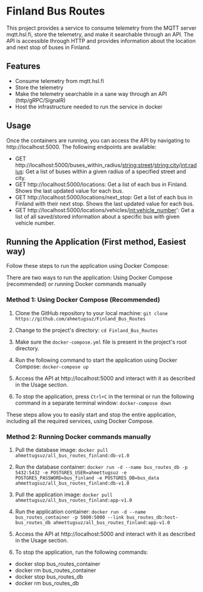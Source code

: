 # Finland Bus Routes

This project provides a service to consume telemetry from the MQTT server mqtt.hsl.fi,
store the telemetry, and make it searchable through an API.
The API is accessible through HTTP and provides information about the location and next stop of buses in Finland.

## Features

- Consume telemetry from mqtt.hsl.fi
- Store the telemetry
- Make the telemetry searchable in a sane way through an API (http/gRPC/SignalR)
- Host the infrastructure needed to run the service in docker

## Usage 
Once the containers are running, you can access the API by navigating to http://localhost:5000. The following endpoints are available:

- GET http://localhost:5000/buses_within_radius/<string:street>/<string:city>/<int:radius>: Get a list of buses within a given radius of a specified street and city.
- GET http://localhost:5000/locations: Get a list of each bus in Finland. Shows the last updated value for each bus.
- GET http://localhost:5000/locations/next_stop: Get a list of each bus in Finland with their next stop. Shows the last updated value for each bus.
- GET http://localhost:5000/locations/vehicles/<int:vehicle_number>': Get a list of all saved/stored information about a specific bus with given vehicle number.


## Running the Application (First method, Easiest way)

Follow these steps to run the application using Docker Compose:

There are two ways to run the application: Using Docker Compose (recommended) or running Docker commands manually

### Method 1: Using Docker Compose (Recommended)

1. Clone the GitHub repository to your local machine: `git clone https://github.com/ahmetugsuz/Finland_Bus_Routes`

2. Change to the project's directory: `cd Finland_Bus_Routes`

3. Make sure the `docker-compose.yml` file is present in the project's root directory.

4. Run the following command to start the application using Docker Compose: `docker-compose up`

5. Access the API at http://localhost:5000 and interact with it as described in the Usage section.

6. To stop the application, press `Ctrl+C` in the terminal or run the following command in a separate terminal window: `docker-compose down`

These steps allow you to easily start and stop the entire application, including all the required services, using Docker Compose.

### Method 2: Running Docker commands manually

1. Pull the database image:  `docker pull ahmettugsuz/all_bus_routes_finland:db-v1.0`

2. Run the database container: `docker run -d --name bus_routes_db -p 5432:5432 -e POSTGRES_USER=ahmettugsuz -e POSTGRES_PASSWORD=bus_finland -e POSTGRES_DB=bus_data ahmettugsuz/all_bus_routes_finland:db-v1.0`

3. Pull the application image: `docker pull ahmettugsuz/all_bus_routes_finland:app-v1.0`

4. Run the application container: `docker run -d --name bus_routes_container -p 5000:5000 --link bus_routes_db:host-bus_routes_db ahmettugsuz/all_bus_routes_finland:app-v1.0` 

5. Access the API at http://localhost:5000 and interact with it as described in the Usage section.

6. To stop the application, run the following commands:
 - docker stop bus_routes_container
 - docker rm bus_routes_container
 - docker stop bus_routes_db
 - docker rm bus_routes_db
 






